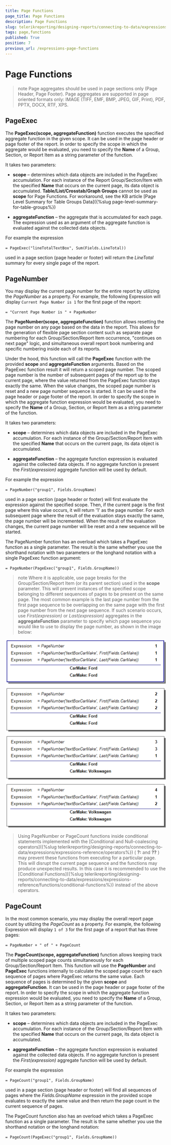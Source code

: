 ```yaml
---
title: Page Functions
page_title: Page Functions 
description: Page Functions
slug: telerikreporting/designing-reports/connecting-to-data/expressions/expressions-reference/functions/page-functions
tags: page,functions
published: True
position: 7
previous_url: /expressions-page-functions
---
```


# Page Functions

>note Page aggregates should be used in page sections only (Page Header, Page Footer). Page aggregates are supported in page oriented formats only: IMAGE (TIFF, EMF, BMP, JPEG, GIF, Print), PDF, PPTX, DOCX, RTF, XPS. 

## PageExec

The __PageExec(scope, aggregateFunction)__ function executes the specified aggregate function in the given scope. It can be used in the page header or page footer of the report. In order to specify the scope in which the aggregate would be evaluated, you need to specify the __Name__ of a Group, Section, or Report Item as a string parameter of the function. 

It takes two parameters:

* __scope__ – determines which data objects are included in the PageExec accumulation. For each instance of the Report Group/Section/Item with the specified __Name__ that occurs on the current page, its data object is accumulated. __Table/List/Crosstab/Graph Groups__ cannot be used as __scope__ for Page Functions. For workaround, see the KB article [Page Level Summary for Table Groups Data]({%slug page-level-summary-for-table-groups%}) 

* __aggregateFunction__ – the aggregate that is accumulated for each page. The expression used as an argument of the aggregate function is evaluated against the collected data objects. 

For example the expression 

`= PageExec("lineTotalTextBox", Sum(Fields.LineTotal))`

used in a page section (page header or footer) will return the *LineTotal* summary for every single page of the report. 

## PageNumber

You may display the current page number for the entire report by utilizing the _PageNumber_ as a property. For example, the following Expression will display `Current Page Number is 1` for the first page of the report:

`= "Current Page Number is " + PageNumber`

The __PageNumber(scope, aggregateFunction)__ function allows resetting the page number on any page based on the data in the report. This allows for the generation of flexible page section content such as separate page numbering for each Group/Section/Report Item occurrence, "continues on next page" logic, and simultaneous overall report book numbering and specific numbering inside each of its reports. 

Under the hood, this function will call the __PageExec__ function with the provided __scope__ and __aggregateFunction__ arguments. Based on the PageExec function result it will return a scoped page number. The scoped page number is the number of subsequent pages of the report up to the current page, where the value returned from the PageExec function stays exactly the same. When the value changes, the scoped page number is reset and a new page number sequence is started. It can be used in the page header or page footer of the report. In order to specify the scope in which the aggregate function expression would be evaluated, you need to specify the __Name__ of a Group, Section, or Report Item as a string parameter of the function. 

It takes two parameters:

* __scope__ – determines which data objects are included in the PageExec accumulation. For each instance of the Group/Section/Report Item with the specified __Name__ that occurs on the current page, its data object is accumulated. 

* __aggregateFunction__ – the aggregate function expression is evaluated against the collected data objects. If no aggregate function is present the *First(expression)* aggregate function will be used by default. 

For example the expression 

`= PageNumber("group1", Fields.GroupName)`

used in a page section (page header or footer) will first evaluate the expression against the specified scope. Then, if the current page is the first page where this value occurs, it will return '1' as the page number. For each subsequent page where the result of the evaluation stays exactly the same, the page number will be incremented. When the result of the evaluation changes, the current page number will be reset and a new sequence will be started. 

The PageNumber function has an overload which takes a PageExec function as a single parameter. The result is the same whether you use the shorthand notation with two parameters or the longhand notation with a single PageExec function argument: 

`= PageNumber(PageExec("group1", Fields.GroupName))`

>note Where it is applicable, use page breaks for the Group/Section/Report Item (or its parent section) used in the __scope__ parameter. This will prevent instances of the specified scope belonging to different sequences of pages to be present on the same page. The most common example is the last page number from the first page sequence to be overlapping on the same page with the first page number from the next page sequence. If such scenario occurs, use *First(expression)* or *Last(expression)* aggregates in the __aggregateFunction__ parameter to specify which page sequence you would like to use to display the page number, as shown in the image below: 
 

 ![Reset Page Last First](images/ResetPageLastFirst.png)

> Using PageNumber or PageCount functions inside conditional statements implemented with the [Conditional and Null-coalescing operators]({%slug telerikreporting/designing-reports/connecting-to-data/expressions/expressions-reference/operators%}) ( __?:__ and __??__ ) may prevent these functions from executing for a particular page. This will disrupt the current page sequence and the functions may produce unexpected results. In this case it is recommended to use the [Conditional Functions]({%slug telerikreporting/designing-reports/connecting-to-data/expressions/expressions-reference/functions/conditional-functions%}) instead of the above operators. 

## PageCount

In the most common scenario, you may display the overall report page count by utilizing the _PageCount_ as a property. For example, the following Expression will display `1 of 3` for the first page of a report that has three pages:

`= PageNumber + " of " + PageCount`

The __PageCount(scope, aggregateFunction)__ function allows keeping track of multiple scoped page counts simultaneously for each Group/Section/Report Item. This function will use the __PageNumber__ and __PageExec__ functions internally to calculate the scoped page count for each sequence of pages where PageExec returns the same value. Each sequence of pages is determined by the given __scope__ and __aggregateFunction__. It can be used in the page header or page footer of the report. In order to specify the scope in which the aggregate function expression would be evaluated, you need to specify the __Name__ of a Group, Section, or Report Item as a string parameter of the function. 

It takes two parameters:

* __scope__ – determines which data objects are included in the PageExec accumulation. For each instance of the Group/Section/Report Item with the specified __Name__ that occurs on the current page, its data object is accumulated. 

* __aggregateFunction__ – the aggregate function expression is evaluated against the collected data objects. If no aggregate function is present the *First(expression)* aggregate function will be used by default. 

For example the expression 

`= PageCount("group1", Fields.GroupName)`

used in a page section (page header or footer) will find all sequences of pages where the *Fields.GroupName* expression in the provided scope evaluates to exactly the same value and then return the page count in the current sequence of pages. 

The PageCount function also has an overload which takes a PageExec function as a single parameter. The result is the same whether you use the shorthand notation or the longhand notation: 

`= PageCount(PageExec("group1", Fields.GroupName))`
